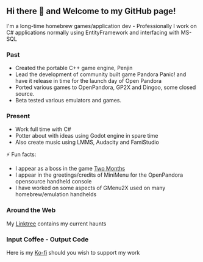 ## Hi there 👋 and Welcome to my GitHub page!
I'm a long-time homebrew games/application dev - Professionally I work on C# applications normally using EntityFramework and interfacing with MS-SQL
### Past
- Created the portable C++ game engine, Penjin
- Lead the development of community built game Pandora Panic! and have it release in time for the launch day of Open Pandora
- Ported various games to OpenPandora, GP2X and Dingoo, some closed source.
- Beta tested various emulators and games.

### Present
- Work full time with C#
- Potter about with ideas using Godot engine in spare time
- Also create music using LMMS, Audacity and FamiStudio

⚡ Fun facts:
- I appear as a boss in the game [Two Months](https://store.steampowered.com/app/1513450/TWO_MONTHS/)
- I appear in the greetings/credits of MiniMenu for the OpenPandora opensource handheld console
- I have worked on some aspects of GMenu2X used on many homebrew/emulation handhelds

### Around the Web
My [Linktree](https://linktr.ee/pokeparadox) contains my current haunts

### Input Coffee - Output Code
Here is my [Ko-fi](https://ko-fi.com/pokeparadox) should you wish to support my work
